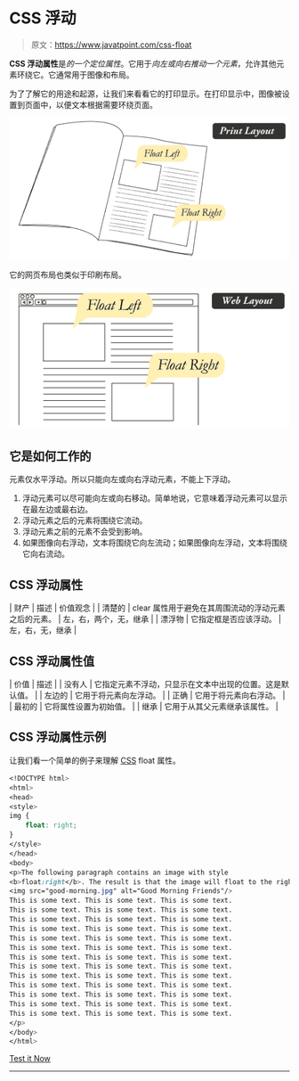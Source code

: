 # CSS 浮动

> 原文：<https://www.javatpoint.com/css-float>

**CSS 浮动属性**是*的一个定位属性*。它用于*向左或向右推动一个元素*，允许其他元素环绕它。它通常用于图像和布局。

为了了解它的用途和起源，让我们来看看它的打印显示。在打印显示中，图像被设置到页面中，以便文本根据需要环绕页面。

![CSS Float Print Layout](img/f9ba054066f0e0c609625759f4aad981.png)

它的网页布局也类似于印刷布局。

![CSS Float Web Layout](img/0a47a1d6c4976e14f754f5c903b47e82.png)

## 它是如何工作的

元素仅水平浮动。所以只能向左或向右浮动元素，不能上下浮动。

1.  浮动元素可以尽可能向左或向右移动。简单地说，它意味着浮动元素可以显示在最左边或最右边。
2.  浮动元素之后的元素将围绕它流动。
3.  浮动元素之前的元素不会受到影响。
4.  如果图像向右浮动，文本将围绕它向左流动；如果图像向左浮动，文本将围绕它向右流动。

## CSS 浮动属性

| 财产 | 描述 | 价值观念 |
| 清楚的 | clear 属性用于避免在其周围流动的浮动元素之后的元素。 | 左，右，两个，无，继承 |
| 漂浮物 | 它指定框是否应该浮动。 | 左，右，无，继承 |

## CSS 浮动属性值

| 价值 | 描述 |
| 没有人 | 它指定元素不浮动，只显示在文本中出现的位置。这是默认值。 |
| 左边的 | 它用于将元素向左浮动。 |
| 正确 | 它用于将元素向右浮动。 |
| 最初的 | 它将属性设置为初始值。 |
| 继承 | 它用于从其父元素继承该属性。 |

## CSS 浮动属性示例

让我们看一个简单的例子来理解 [CSS](https://www.javatpoint.com/css-tutorial) float 属性。

```css
<!DOCTYPE html>
<html>
<head>
<style>
img {
    float: right;
}
</style>
</head>
<body>
<p>The following paragraph contains an image with style 
<b>float:right</b>. The result is that the image will float to the right in the paragraph.</p>
<img src="good-morning.jpg" alt="Good Morning Friends"/> 
This is some text. This is some text. This is some text.
This is some text. This is some text. This is some text.
This is some text. This is some text. This is some text.
This is some text. This is some text. This is some text.
This is some text. This is some text. This is some text.
This is some text. This is some text. This is some text.
This is some text. This is some text. This is some text.
This is some text. This is some text. This is some text.
This is some text. This is some text. This is some text.
This is some text. This is some text. This is some text.
This is some text. This is some text. This is some text.
This is some text. This is some text. This is some text.
This is some text. This is some text. This is some text.
</p>
</body>
</html>

```

[Test it Now](https://www.javatpoint.com/oprweb/test.jsp?filename=cssfloat1)

* * *